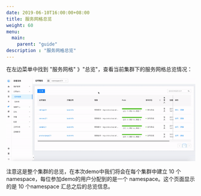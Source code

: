 ```yaml
---
date: 2019-06-10T16:00:00+08:00
title: 服务网格总览
weight: 60
menu:
  main:
    parent: "guide"
description : "服务网格总览"
---
```


在左边菜单中找到 "服务网格" 》"总览"，查看当前集群下的服务网格总览情况：

![](images/overview/overview.gif)

注意这是整个集群的总览，在本次demo中我们将会在每个集群中建立 10 个 namespace，每位参加demo的用户分配到的是一个 namespace。这个页面显示的是 10 个namespace 汇总之后的总览信息。

